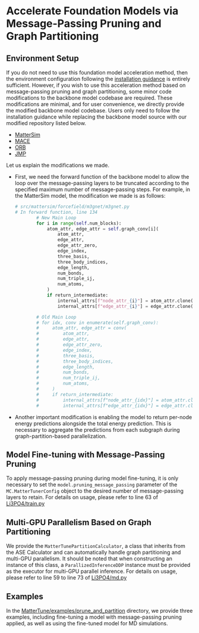 # Accelerate Foundation Models via Message-Passing Pruning and Graph Partitioning

## Environment Setup

If you do not need to use this foundation model acceleration method, then the environment configuration following the [installation guidance](https://fung-lab.github.io/MatterTune/installation.html) is entirely sufficient. However, if you wish to use this acceleration method based on message-passing pruning and graph partitioning, some minor code modifications to the backbone model codebase are required. These modifications are minimal, and for user convenience, we directly provide the modified backbone model codebase. Users only need to follow the installation guidance while replacing the backbone model source with our modified repository listed below.
- [MatterSim](https://github.com/Lingyu-Kong/MatterSim-MT)
- [MACE](https://github.com/Lingyu-Kong/MACE-MT)
- [ORB](https://github.com/Lingyu-Kong/ORB-MT)
- [JMP](https://github.com/Lingyu-Kong/JMP-MT)

Let us explain the modifications we made. 
- First, we need the forward function of the backbone model to allow the loop over the message-passing layers to be truncated according to the specified maximum number of message-passing steps. For example, in the MatterSim model, the modification we made is as follows:

    ```python
    # src/mattersim/forcefield/m3gnet/m3gnet.py
    # In forward function, line 134
            # New Main Loop
            for i in range(self.num_blocks):
                atom_attr, edge_attr = self.graph_conv[i](
                    atom_attr,
                    edge_attr,
                    edge_attr_zero,
                    edge_index,
                    three_basis,
                    three_body_indices,
                    edge_length,
                    num_bonds,
                    num_triple_ij,
                    num_atoms,
                )
                if return_intermediate:
                    internal_attrs[f"node_attr_{i}"] = atom_attr.clone()
                    internal_attrs[f"edge_attr_{i}"] = edge_attr.clone()

            # Old Main Loop
            # for idx, conv in enumerate(self.graph_conv):
            #     atom_attr, edge_attr = conv(
            #         atom_attr,
            #         edge_attr,
            #         edge_attr_zero,
            #         edge_index,
            #         three_basis,
            #         three_body_indices,
            #         edge_length,
            #         num_bonds,
            #         num_triple_ij,
            #         num_atoms,
            #     )
            #     if return_intermediate:
            #         internal_attrs[f"node_attr_{idx}"] = atom_attr.clone()
            #         internal_attrs[f"edge_attr_{idx}"] = edge_attr.clone()
    ```
- Another important modification is enabling the model to return per-node energy predictions alongside the total energy prediction. This is necessary to aggregate the predictions from each subgraph during graph-partition-based parallelization.  


## Model Fine-tuning with Message-Passing Pruning

To apply message-passing pruning during model fine-tuning, it is only necessary to set the ```model.pruning_message_passing``` parameter of the ```MC.MatterTunerConfig``` object to the desired number of message-passing layers to retain. For details on usage, please refer to line 63 of [Li3PO4/train.py](https://github.com/Fung-Lab/MatterTune/blob/main/examples/prune_and_partition/Li3PO4/train.py)

## Multi-GPU Parallelism Based on Graph Partitioning

We provide the ```MatterTunePartitionCalculator```, a class that inherits from the ASE Calculator and can automatically handle graph partitioning and multi-GPU parallelism. It should be noted that when constructing an instance of this class, a ```ParallizedInferenceDDP``` instance must be provided as the executor for multi-GPU parallel inference. For details on usage, please refer to line 59 to line 73 of [Li3PO4/md.py](https://github.com/Fung-Lab/MatterTune/blob/main/examples/prune_and_partition/Li3PO4/md.py)

## Examples

In the [MatterTune/examples/prune_and_partition](https://github.com/Fung-Lab/MatterTune/tree/main/examples/prune_and_partition) directory, we provide three examples, including fine-tuning a model with message-passing pruning applied, as well as using the fine-tuned model for MD simulations.
